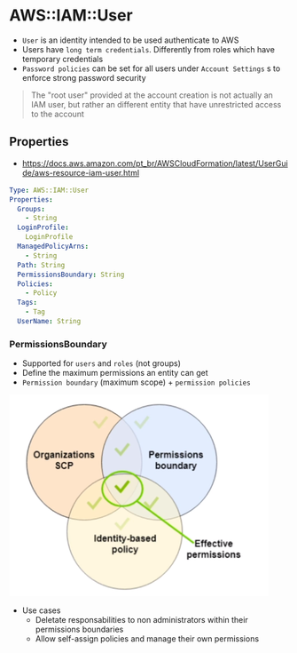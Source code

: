 # AWS::IAM::User

- `User` is an identity intended to be used authenticate to AWS
- Users have `long term credentials`. Differently from roles which have temporary credentials
- `Password policies` can be set for all users under `Account Settings` s to enforce strong password security

> The "root user" provided at the account creation is not actually an IAM user, but rather an different entity that have unrestricted access to the account

## Properties

- <https://docs.aws.amazon.com/pt_br/AWSCloudFormation/latest/UserGuide/aws-resource-iam-user.html>

```yaml
Type: AWS::IAM::User
Properties:
  Groups:
    - String
  LoginProfile:
    LoginProfile
  ManagedPolicyArns:
    - String
  Path: String
  PermissionsBoundary: String
  Policies:
    - Policy
  Tags:
    - Tag
  UserName: String
```

### PermissionsBoundary

- Supported for `users` and `roles` (not groups)
- Define the maximum permissions an entity can get
- `Permission boundary` (maximum scope) + `permission policies`

![Permission Boundaries](.images/iam-permission-boundaries.png)

- Use cases
  - Deletate responsabilities to non administrators within their permissions boundaries
  - Allow self-assign policies and manage their own permissions
